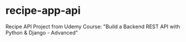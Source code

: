 # recipe-app-api
Recipe API Project from Udemy Course: "Build a Backend REST API with Python &amp; Django - Advanced"
